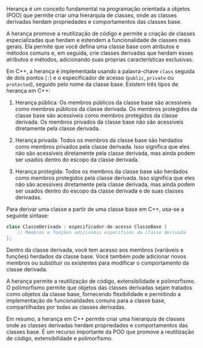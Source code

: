 Herança é um conceito fundamental na programação orientada a objetos (POO) que permite criar uma hierarquia de classes, onde as classes derivadas herdam propriedades e comportamentos das classes base.

A herança promove a reutilização de código e permite a criação de classes especializadas que herdam e estendem a funcionalidade de classes mais gerais. Ela permite que você defina uma classe base com atributos e métodos comuns e, em seguida, crie classes derivadas que herdam esses atributos e métodos, adicionando suas próprias características exclusivas.

Em C++, a herança é implementada usando a palavra-chave `class` seguida de dois pontos (`:`) e o especificador de acesso (`public`, `private` ou `protected`), seguido pelo nome da classe base. Existem três tipos de herança em C++:

1. Herança pública: Os membros públicos da classe base são acessíveis como membros públicos da classe derivada. Os membros protegidos da classe base são acessíveis como membros protegidos da classe derivada. Os membros privados da classe base não são acessíveis diretamente pela classe derivada.

2. Herança privada: Todos os membros da classe base são herdados como membros privados pela classe derivada. Isso significa que eles não são acessíveis diretamente pela classe derivada, mas ainda podem ser usados dentro do escopo da classe derivada.

3. Herança protegida: Todos os membros da classe base são herdados como membros protegidos pela classe derivada. Isso significa que eles não são acessíveis diretamente pela classe derivada, mas ainda podem ser usados dentro do escopo da classe derivada e de suas classes derivadas.

Para derivar uma classe a partir de uma classe base em C++, usa-se a seguinte sintaxe:

```cpp
class ClasseDerivada : especificador-de-acesso ClasseBase {
    // Membros e funções adicionais específicos da classe derivada
};
```

Dentro da classe derivada, você tem acesso aos membros (variáveis e funções) herdados da classe base. Você também pode adicionar novos membros ou substituir os existentes para modificar o comportamento da classe derivada.

A herança permite a reutilização de código, extensibilidade e polimorfismo. O polimorfismo permite que objetos das classes derivadas sejam tratados como objetos da classe base, fornecendo flexibilidade e permitindo a implementação de funcionalidades comuns para a classe base, compartilhadas por todas as classes derivadas.

Em resumo, a herança em C++ permite criar uma hierarquia de classes onde as classes derivadas herdam propriedades e comportamentos das classes base. É um recurso importante da POO que promove a reutilização de código, extensibilidade e polimorfismo.